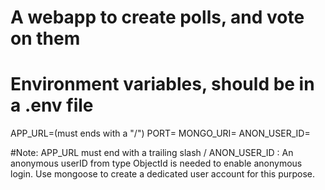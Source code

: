# A webapp to create polls, and vote on them

# Environment variables, should be in a .env file
APP_URL=(must ends with a "/")
PORT=
MONGO_URI=
ANON_USER_ID=

#Note:
APP_URL must end with a trailing slash /
ANON_USER_ID : An anonymous userID from type ObjectId is needed to enable anonymous login. Use mongoose to create a dedicated user account for this purpose. 
